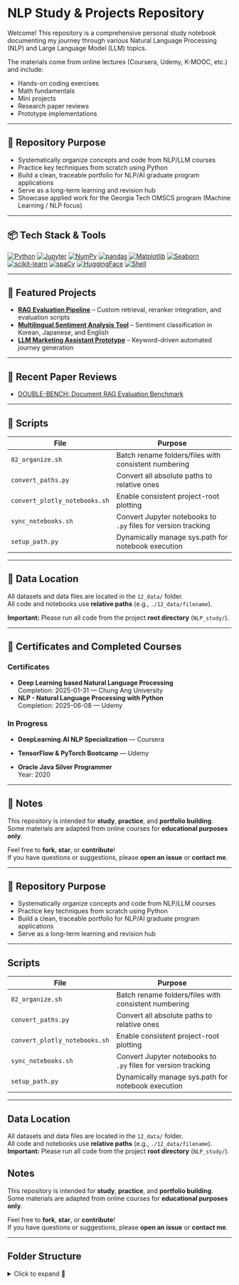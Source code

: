 # NLP Study & Projects Repository

Welcome! This repository is a comprehensive personal study notebook documenting my journey through various Natural Language Processing (NLP) and Large Language Model (LLM) topics.

The materials come from online lectures (Coursera, Udemy, K-MOOC, etc.) and include:
- Hands-on coding exercises
- Math fundamentals
- Mini projects
- Research paper reviews
- Prototype implementations

---

## 🎯 Repository Purpose

- Systematically organize concepts and code from NLP/LLM courses
- Practice key techniques from scratch using Python
- Build a clean, traceable portfolio for NLP/AI graduate program applications
- Serve as a long-term learning and revision hub
- Showcase applied work for the Georgia Tech OMSCS program (Machine Learning / NLP focus)

---

## 📦 Tech Stack & Tools

[![Python](https://img.shields.io/badge/Python-3776AB?style=flat-square&logo=python)](https://www.python.org)
[![Jupyter](https://img.shields.io/badge/Jupyter-F37626?style=flat-square&logo=Jupyter)](https://jupyter.org)
[![NumPy](https://img.shields.io/badge/NumPy-013243?style=flat-square&logo=numpy)](https://numpy.org)
[![pandas](https://img.shields.io/badge/pandas-150458?style=flat-square&logo=pandas)](https://pandas.pydata.org)
[![Matplotlib](https://img.shields.io/badge/Matplotlib-11557C?style=flat-square&logo=matplotlib)](https://matplotlib.org)
[![Seaborn](https://img.shields.io/badge/Seaborn-76B900?style=flat-square)](https://seaborn.pydata.org)
[![scikit-learn](https://img.shields.io/badge/scikit--learn-F7931E?style=flat-square&logo=scikit-learn&logoColor=white)](https://scikit-learn.org)
[![spaCy](https://img.shields.io/badge/spaCy-09A3D5?style=flat-square)](https://spacy.io)
[![HuggingFace](https://img.shields.io/badge/Hugging%20Face-FFD21F?style=flat-square&logo=huggingface&logoColor=black)](https://huggingface.co)
[![Shell](https://img.shields.io/badge/Shell-FFD500?style=flat-square&logo=gnu-bash)](https://www.gnu.org/software/bash)

---

## 📂 Featured Projects

- [**RAG Evaluation Pipeline**](./15_llm/Applications/RAG/) – Custom retrieval, reranker integration, and evaluation scripts
- [**Multilingual Sentiment Analysis Tool**](./09_Mini_Project/sentiment_analysis/) – Sentiment classification in Korean, Japanese, and English
- [**LLM Marketing Assistant Prototype**](./15_llm/Applications/LLM_Marketing_Assistant/) – Keyword-driven automated journey generation

---

## 📄 Recent Paper Reviews

- [DOUBLE-BENCH: Document RAG Evaluation Benchmark](./00_Journal_Reviews/Evaluation/README.md)

---

## 📜 Scripts

| File                          | Purpose                                                       |
| ----------------------------- | ------------------------------------------------------------- |
| `02_organize.sh`              | Batch rename folders/files with consistent numbering          |
| `convert_paths.py`            | Convert all absolute paths to relative ones                   |
| `convert_plotly_notebooks.sh` | Enable consistent project-root plotting                       |
| `sync_notebooks.sh`           | Convert Jupyter notebooks to `.py` files for version tracking |
| `setup_path.py`               | Dynamically manage sys.path for notebook execution            |

---

## 📍 Data Location

All datasets and data files are located in the `12_data/` folder.  
All code and notebooks use **relative paths** (e.g., `./12_data/filename`).  

**Important:** Please run all code from the project **root directory** (`NLP_study/`).

---
  
## 🏅 Certificates and Completed Courses

### Certificates
- **Deep Learning based Natural Language Processing**  
  Completion: 2025-01-31 — Chung Ang University  
- **NLP - Natural Language Processing with Python**  
  Completion: 2025-06-08 — Udemy  

### In Progress
- **DeepLearning.AI NLP Specialization** — Coursera  
- **TensorFlow & PyTorch Bootcamp** — Udemy

- **Oracle Java Silver Programmer**  
  Year: 2020



---

## 📌 Notes

This repository is intended for **study**, **practice**, and **portfolio building**.  
Some materials are adapted from online courses for **educational purposes only**.  

Feel free to **fork**, **star**, or **contribute**!  
If you have questions or suggestions, please **open an issue** or **contact me**.


---

## :pushpin: Repository Purpose

-  Systematically organize concepts and code from NLP/LLM courses  
-  Practice key techniques from scratch using Python  
-  Build a clean, traceable portfolio for NLP/AI graduate program applications  
-  Serve as a long-term learning and revision hub


---
##  Scripts

| File                          | Purpose                                                       |
| ----------------------------- | ------------------------------------------------------------- |
| `02_organize.sh`              | Batch rename folders/files with consistent numbering          |
| `convert_paths.py`            | Convert all absolute paths to relative ones                   |
| `convert_plotly_notebooks.sh` | Enable consistent project-root plotting                       |
| `sync_notebooks.sh`           | Convert Jupyter notebooks to `.py` files for version tracking |
| `setup_path.py`               | Dynamically manage sys.path for notebook execution            |


---
##  Data Location

All datasets and data files are located in the `12_data/` folder.  
All code and notebooks use **relative paths** (e.g., `./12_data/filename`).  
 **Important:** Please run all code from the project **root directory** (`NLP_study/`).
##  Notes

This repository is intended for **study**, **practice**, and **portfolio building**.  
Some materials are adapted from online courses for **educational purposes only**.  

 Feel free to **fork**, **star**, or **contribute**!  
 If you have questions or suggestions, please **open an issue** or **contact me**.




---

## Folder Structure

<details>
<summary>Click to expand 📁</summary>

```markdown
NLP_study/
├── 01_NLP_Basics/                      # Foundational NLP concepts and preprocessing
│   ├── Lemmatization_Stemming/        # Word normalization techniques
│   ├── pattern_matching_analysis/     # Rule-based pattern matching with spaCy
│   ├── spacy_text_classification/     # Text classification using spaCy pipelines
│   └── vector_semantics/              # Word vector arithmetic and similarity
├── 02_NLP_Concepts/                   # Core theoretical concepts in NLP
├── 03_nlp_architectures/             # NLP model architectures and custom implementations
├── 04_llm_related/                    # Projects and experiments with Large Language Models
│   ├── applications/                  # Real-world LLM applications and agents
│   └── embeddings/                    # Embedding generation and vector analysis
├── 05_Data_Visualization/            # Plotting and visualization tools
│   ├── Plotly/                        # Interactive plots with Plotly
│   └── Seaborn/                       # Statistical visualization with Seaborn
├── 06_Pandas_Numpy/                  # Data manipulation and analysis with Pandas & Numpy
├── 07_sklearn/                       # Machine Learning using Scikit-learn
│   ├── KNN/                           # K-Nearest Neighbors classifier
│   ├── RandomForest_Analysis/        # Random Forest implementation and analysis
│   ├── Text_classification/          # Text classification using various models
│   │   ├── notebooks/                # Jupyter Notebooks for experimentation
│   │   └── scripts/                  # Clean Python scripts
│   ├── Topic_Modeling/               # Topic modeling with NLP techniques
│   └── linear_regression/            # Linear regression model and metrics
├── 08_core_math_concepts/           # Essential math for machine learning and NLP
│   └── Linear_Algebra/               # Linear algebra basics
├── 09_Mini_Project/                 # End-to-end ML & NLP mini projects
│   ├── Breast_Cancer_Binary_Classification/  # Classification project with cancer dataset
│   ├── IMDB_Movie_Review_Sentiment_Analysis/ # Sentiment analysis using IMDB data
│   └── Recommendation_Systems/               # Collaborative filtering & content-based recommenders
├── 10_framework/                    # Deep learning frameworks
│   ├── pytorch/                      # PyTorch-based experiments
│   └── tensorflow_keras/            # TensorFlow/Keras projects
├── 11_certificates/                # Completed course certificates
├── 12_data/                        # Datasets used across the projects
└── 13_NLTK/                        # Experiments using the NLTK library
└- 14_Kaggle/
    ├── Titanic_Survival/
    ├── Ensemble_Methods/
    ├── NLP_Competitions/
    └── Code_Notebooks/
---
## :bulb: Usage

```bash
# Clone the repository
git clone https://github.com/snowdl/NLP_study.git
cd NLP_study

# (Optional) Create and activate a virtual environment
python -m venv venv
source venv/bin/activate  # macOS/Linux
venv\Scripts\activate     # Windows

# Install dependencies
pip install -r requirements.txt


